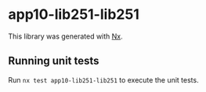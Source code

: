 # app10-lib251-lib251

This library was generated with [Nx](https://nx.dev).

## Running unit tests

Run `nx test app10-lib251-lib251` to execute the unit tests.
